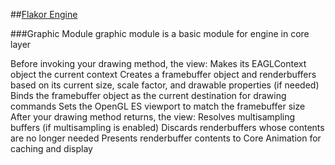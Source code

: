 ##[Flakor Engine](http://flakor.org)

###Graphic Module
    graphic module is a basic module for engine in core layer


Before invoking your drawing method, the view:
Makes its EAGLContext object the current context
Creates a framebuffer object and renderbuffers based on its current size, scale factor, and drawable properties (if needed)
Binds the framebuffer object as the current destination for drawing commands
Sets the OpenGL ES viewport to match the framebuffer size
After your drawing method returns, the view:
Resolves multisampling buffers (if multisampling is enabled)
Discards renderbuffers whose contents are no longer needed
Presents renderbuffer contents to Core Animation for caching and display

    
    

